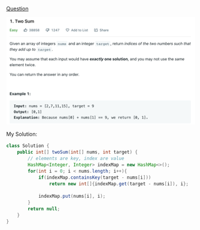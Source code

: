 [Question](https://leetcode.com/problems/two-sum/)

<img src="0001 Two Sum/image-20221013210618151.png">



My Solution:

```java
class Solution {
    public int[] twoSum(int[] nums, int target) {
        // elements are key, index are value
        HashMap<Integer, Integer> indexMap = new HashMap<>();
        for(int i = 0; i < nums.length; i++){
            if(indexMap.containsKey(target - nums[i]))
                return new int[]{indexMap.get(target - nums[i]), i};
            
            indexMap.put(nums[i], i);
        }
        return null;
    }
}
```

